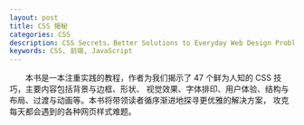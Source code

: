 ```yaml
---
layout: post
title: CSS 揭秘
categories: CSS
description: CSS Secrets，Better Solutions to Everyday Web Design Problems
keywords: CSS, 前端, JavaScript
---
```


&emsp;&emsp;本书是一本注重实践的教程，作者为我们揭示了 47 个鲜为人知的 CSS 技巧，主要内容包括背景与边框、形状、 视觉效果、字体排印、用户体验、结构与布局、过渡与动画等。本书将带领读者循序渐进地探寻更优雅的解决方案， 攻克每天都会遇到的各种网页样式难题。
